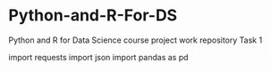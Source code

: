 # Python-and-R-For-DS
Python and R for Data Science course project work repository
Task 1

import requests
import json
import pandas as pd
